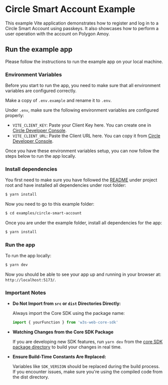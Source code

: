 # Circle Smart Account Example

This example Vite application demonstrates how to register and log in to a Circle Smart Account using passkeys. It also showcases how to perform a user operation with the account on Polygon Amoy.

## Run the example app

Please follow the instructions to run the example app on your local machine.

### Environment Variables

Before you start to run the app, you need to make sure that all environment variables are configured correctly.

Make a copy of `.env.example` and rename it to `.env`.

Under `.env`, make sure the following environment variables are configured properly:

- `VITE_CLIENT_KEY`: Paste your Client Key here. You can create one in [Circle Developer Console](https://console.circle.com/wallets/modular/configurator).
- `VITE_CLIENT_URL`: Paste the Client URL here. You can copy it from [Circle Developer Console](https://console.circle.com/wallets/modular/configurator).

Once you have these environment variables setup, you can now follow the steps below to run the app locally.

### Install dependencies

You first need to make sure you have followed the [README](https://github.com/circlefin/modularwallets-web-sdk/blob/master/README.md) under project root and have installed all dependencies under root folder:

```bash
$ yarn install
```

Now you need to go to this example folder:

```bash
$ cd examples/circle-smart-account
```

Once you are under the example folder, install all dependencies for the app:

```bash
$ yarn install
```

### Run the app

To run the app locally:

```bash
$ yarn dev
```

Now you should be able to see your app up and running in your browser at: `http://localhost:5173/`.

### Important Notes

- __Do Not Import from `src` or `dist` Directories Directly:__
  
  Always import the Core SDK using the package name:

  ```ts
  import { yourFunction } from 'w3s-web-core-sdk'
  ```

- __Watching Changes from the Core SDK Package__

  If you are developing new SDK features, run `yarn dev` from the [core SDK package directory](../../packages/w3s-web-core-sdk) to build your changes in real time.

- __Ensure Build-Time Constants Are Replaced:__

  Variables like `SDK_VERSION` should be replaced during the build process. If you encounter issues, make sure you're using the compiled code from the dist directory.
